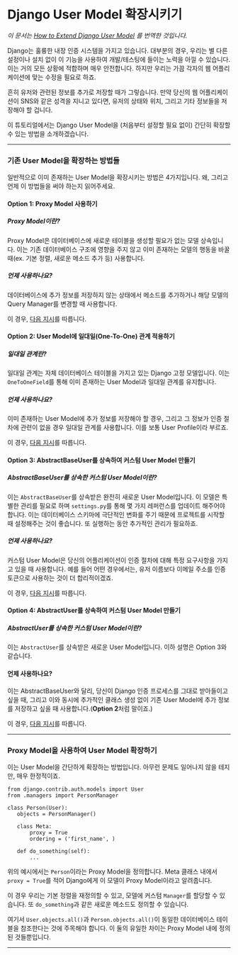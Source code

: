 # Django User Model 확장시키기

_이 문서는 [How to Extend Django User Model](https://simpleisbetterthancomplex.com/tutorial/2016/07/22/how-to-extend-django-user-model.html)
를 번역한 것입니다._

Django는 훌륭한 내장 인증 시스템을 가지고 있습니다.
대부분의 경우, 우리는 별 다른 설정이나 설치 없이 이 기능을 사용하여 개발/테스팅에 들이는 노력을 아낄 수 있습니다.
이는 거의 모든 상황에 적합하며 매우 안전합니다. 
하지만 우리는 가끔 각자의 웹 어플리케이션에 맞는 수정을 필요로 하죠.

흔히 유저와 관련된 정보를 추가로 저장할 때가 그렇습니다. 
만약 당신의 웹 어플리케이션이 SNS와 같은 성격을 지니고 있다면, 유저의 상태와 위치, 그리고 기타 정보들을 저장해야 할 겁니다.

이 튜토리얼에서는 Django User Model을 (처음부터 설정할 필요 없이) 간단히 확장할 수 있는 방법을 소개하겠습니다.

---
### 기존 User Model을 확장하는 방법들

일반적으로 이미 존재하는 User Model을 확장시키는 방법은 4가지입니다. 왜, 그리고 언제 이 방법들을 써야 하는지 읽어주세요.


#### **Option 1:** Proxy Model 사용하기
##### Proxy Model이란?
Proxy Model은 데이터베이스에 새로운 테이블을 생성할 필요가 없는 모델 상속입니다. 
이는 기존 데이터베이스 구조에 영향을 주지 않고 이미 존재하는 모델의 행동을 바꿀 때(ex. 기본 정렬, 새로운 메소드 추가 등) 사용합니다.

##### 언제 사용하나요?
데이터베이스에 추가 정보를 저장하지 않는 상태에서 메소드를 추가하거나 해당 모델의 Query Manager를 변경할 때 사용합니다.

이 경우, [다음 지시](#option1)를 따릅니다.


#### **Option 2:** User Model에 일대일(One-To-One) 관계 적용하기
##### 일대일 관계란?
일대일 관계는 자체 데이터베이스 테이블을 가지고 있는 Django 고정 모델입니다. 
이는 `OneToOneField`를 통해 이미 존재하는 User Model과 일대일 관계를 유지합니다.

##### 언제 사용하나요?
이미 존재하는 User Model에 추가 정보를 저장해야 할 경우, 그리고 그 정보가 인증 절차에 관련이 없을 경우 일대일 관계를 사용합니다. 
이를 보통 User Profile이라 부르죠.

이 경우, [다음 지시]()를 따릅니다.


#### **Option 3:** AbstractBaseUser를 상속하여 커스텀 User Model 만들기
##### AbstractBaseUser를 상속한 커스텀 User Model이란?
이는 `AbstractBaseUser`를 상속받은 완전히 새로운 User Model입니다. 
이 모델은 특별한 관리를 필요로 하며 `settings.py`를 통해 몇 가지 레퍼런스를 업데이트 해주어야 합니다.
이는 데이터베이스 스키마에 극단적인 변화를 주기 때문에 프로젝트를 시작할 때 설정해주는 것이 좋습니다.
또 실행하는 동안 추가적인 관리가 필요하죠.

##### 언제 사용하나요?
커스텀 User Model은 당신의 어플리케이션이 인증 절차에 대해 특정 요구사항을 가지고 있을 때 사용합니다.
예를 들어 어떤 경우에서는, 유저 이름보다 이메일 주소를 인증 토큰으로 사용하는 것이 더 합리적이겠죠.

이 경우, [다음 지시]()를 따릅니다.


#### **Option 4:** AbstractUser를 상속하여 커스텀 User Model 만들기
##### AbstractUser를 상속한 커스텀 User Model이란?
이는 `AbstractUser`를 상속받은 새로운 User Model입니다. 이하 설명은 Option 3와 같습니다.

#### 언제 사용하나요?
이는 AbstractBaseUser와 달리, 당신이 Django 인증 프로세스를 그대로 받아들이고 싶을 때,
그리고 이와 동시에 추가적인 클래스 생성 없이 기존 User Model에 추가 정보를 저장하고 싶을 때 사용합니다.(**Option 2**처럼 말이죠.)

이 경우, [다음 지시]()를 따릅니다.
 
---
 
### Proxy Model을 사용하여 User Model 확장하기<a name="option1"></a>
이는 User Model을 간단하게 확장하는 방법입니다.
아무런 문제도 일어나지 않을 테지만, 매우 한정적이죠.
 

    from django.contrib.auth.models import User
    from .managers import PersonManager
    
    class Person(User):
       objects = PersonManager()
    
       class Meta:
           proxy = True
           ordering = ('first_name', )
    
       def do_something(self):
           ...
            
위의 예시에서는 `Person`이라는 Proxy Model을 정의합니다.
Meta 클래스 내에서 `proxy = True`를 적어 Django에게 이 모델이 Proxy Model이라고 알려줍니다.

이 경우 우리는 기본 정렬을 재정의할 수 있고, 모델에 커스텀 `Manager`를 할당할 수 있습니다. 
또 `do_something`과 같은 새로운 메소드도 정의할 수 있습니다.

여기서 `User.objects.all()`과 `Person.objects.all()`이 동일한 데이터베이스 테이블을 참조한다는 것에 주목해야 합니다. 
이 둘의 유일한 차이는 Proxy Model 내에 정의된 것들뿐입니다.

---
